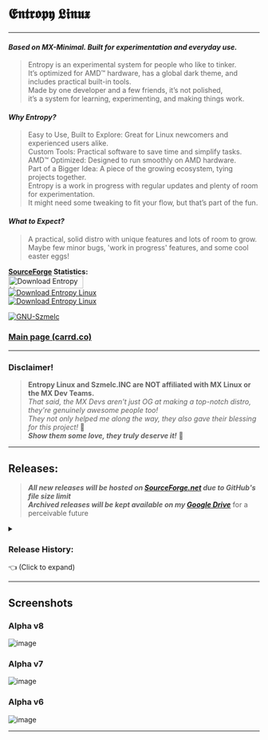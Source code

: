 # **𝕰𝖓𝖙𝖗𝖔𝖕𝖞 𝕷𝖎𝖓𝖚𝖝**
---
#### ***Based on MX-Minimal. Built for experimentation and everyday use.*** 
> Entropy is an experimental system for people who like to tinker. \
It’s optimized for AMD™ hardware, has a global dark theme, and includes practical built-in tools.\
Made by one developer and a few friends, it’s not polished,\
it’s a system for learning, experimenting, and making things work.

#### ***Why Entropy?***
> Easy to Use, Built to Explore: Great for Linux newcomers and experienced users alike.\
Custom Tools: Practical software to save time and simplify tasks.\
AMD™ Optimized: Designed to run smoothly on AMD hardware.\
Part of a Bigger Idea: A piece of the growing ecosystem, tying projects together.\
Entropy is a work in progress with regular updates and plenty of room for experimentation. \
It might need some tweaking to fit your flow, but that’s part of the fun.

#### ***What to Expect?*** 
> A practical, solid distro with unique features and lots of room to grow. \
> Maybe few minor bugs, 'work in progress' features, and some cool easter eggs!

**[SourceForge](https://sourceforge.net/projects/entropy-linux/) Statistics:** \
<a href="https://sourceforge.net/projects/entropy-linux/files/latest/download">
  <img src="https://img.shields.io/sourceforge/dt/entropy-linux.svg" width="150" height="25" alt="Download Entropy Linux">
</a> \
[![Download Entropy Linux](https://img.shields.io/sourceforge/dm/entropy-linux.svg)](https://sourceforge.net/projects/entropy-linux/files/latest/download) \
[![Download Entropy Linux](https://img.shields.io/sourceforge/dw/entropy-linux.svg)](https://sourceforge.net/projects/entropy-linux/files/latest/download)

[![GNU-Szmelc](https://img.shields.io/badge/GNU--Szmelc-000000?style=for-the-badge&logo=gnu&logoColor=lime)](https://github.com/GNU-Szmelc) 
### [Main page (carrd.co)](https://entropy-linux.carrd.co/)

---
### Disclaimer!
> **Entropy Linux and Szmelc.INC are NOT affiliated with MX Linux or the MX Dev Teams.** \
> *That said, the MX Devs aren't just OG at making a top-notch distro, they're genuinely awesome people too!*  \
> *They not only helped me along the way, they also gave their blessing for this project!* 🙏 \
> ***Show them some love, they truly deserve it!*** 💖

---
## **Releases:**
> ***All new releases will be hosted on [SourceForge.net](https://sourceforge.net/projects/entropy-linux/) due to GitHub's file size limit*** \
> ***Archived releases will be kept available on my [Google Drive](https://drive.google.com/drive/folders/1AMP6WL7zf4NnY-TWfI6yaZqok0IqktTC?usp=sharing)*** for a perceivable future

<details><summary><h3><strong>Release History:</strong></h3> 👈 (Click to expand) </summary>

## **[Alpha]**

#### `Alpha v9 [Upshot Knothole]`
**Unified Update** - **[01/01/2025]**
> Major improvements to szmelc, accesibility, looks, configs and more!

#### `Alpha v8 [Ivy]`
**Bugfix Update** - **[12/11/2024]**  
> Major Bugfixes, APT config, minor improvements to szmelc, Root .config

#### `Alpha v7 [Tumbler Snapper]`
**Shell Update** - **[26/09/2024]**  
> Zen ZSH, p10k, fzf, nala, lazy-nvim and more! All things shell (and some bugs)

#### `Alpha v6 [Buster Jungle]`
**Core Update** - **[27/07/2024]**  
> Updated core packages from source + compilers, build tools etc.

#### `Alpha v5 [Greenhouse]`
**Theme Update** - **[08/06/2024]**  
> Picom composer, initial GTK, XFWM, QT configs, splash screen, themes

---

## **[Archived]**

#### `Alpha v4 [Ranger]`
**Essential Update** - **[12/04/2024]**  
> Python, dependencies, XFCE addons, P-mount, USB drivers

#### `Alpha v3 [Sandstone]`
**Szmelc Update** - **[03/03/2024]**  
> `szmelc` command + initial szmelc pack & path

#### `Alpha v2 [Crossroads]`
**Security Update** - **[24/02/2024]**  
> Firewall, Apparmor, SSH config, etc

#### `Alpha v1 [Trinity]`
**Initial Prototype** - **[14/01/2024]**  
> Barely any features + initial szmelc

</details>

---

## Screenshots

### Alpha v8
![image](https://github.com/user-attachments/assets/3ccd998e-79b0-4203-88ca-b190eb06a020)

### Alpha v7
![image](https://github.com/user-attachments/assets/e8bd52eb-f533-4e11-9861-f3260a5cbb1b)

### Alpha v6
![image](https://github.com/user-attachments/assets/243a06c8-79ef-4e37-878b-8edf6bb6d462)

---

